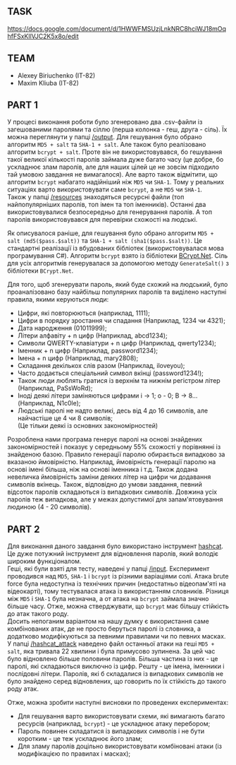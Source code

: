 ## TASK
https://docs.google.com/document/d/1HWWFMSUzjLnkNRC8hciWJ18mOqhfFSxKllVJC2K5x8o/edit

## TEAM
- Alexey Biriuchenko (IT-82)
- Maxim Kliuba (IT-82)

## PART 1
У процесі виконання роботи було згенеровано два .csv-файли із загешованими паролями та сіллю (перша колонка - геш, друга - сіль). 
Їх можна переглянути у папці [/output](/Lab4/output). Для гешування було обрано алгоритм ```MD5 + salt``` та ```SHA-1 + salt```. 
Але також було реалізовано алгоритм ```bcrypt + salt```. Проте він не використовувався, бо гешування такої великої кількості паролів займала дуже багато часу 
(це добре, бо ускладнює злам паролів, але для наших цілей це не зовсім підходило тай умовою завдання не вимагалося). 
Але варто також відмітити, що алгоритм ```bcrypt``` набагато надійніший ніж ```MD5``` чи ```SHA-1```. Тому у реальних ситуаціях варто використовувати саме ```bcrypt```, а не ```MD5``` чи ```SHA-1```.  
Також у папці [/resources](/Lab4/resources) знаходяться ресурсні файли (топ найпопулярніших паролів, топ імен та топ іменників). 
Останні два використовувалися безпосередньо для генерування паролів. 
А топ паролів використовувався для перевірки схожості на людські.  

Як описувалося раніше, для гешування було обрано алгоритм ```MD5 + salt (md5($pass.$salt))``` та ```SHA-1 + salt (sha1($pass.$salt))```. Це стандартні реалізації із вбудованих бібліотек (використовувалася мова програмування C#). 
Алгоритм ```bcrypt``` взято із бібліотеки [BCrypt.Net](https://www.nuget.org/packages/BCrypt.Net-Next/4.0.2). Сіль для усіх алгоритмів генерувалася за допомогою методу ```GenerateSalt()``` з бібліотеки ```BCrypt.Net```.  

Для того, щоб згенерувати пароль, який буде схожий на людський, було проаналізовано базу найбільш популярних паролів та виділено наступні правила, якими керуються люди:
- Цифри, які повторюються (наприклад, 1111);
- Цифри в порядку зростання чи спадання (Наприклад, 1234 чи 4321);
- Дата народження (01011999);
- Літери алфавіту + n цифр (Наприклад, abcd1234);
- Символи QWERTY-клавіатури + n цифр (Наприклад, qwerty1234);
- Іменник + n цифр (Наприклад, password1234);
- Імена + n цифр (Наприклад, mary2808);
- Складання декількох слів разом (Наприклад, iloveyou);
- Часто додається спеціальний символ вкінці (password1234!);
- Також люди люблять гратися із верхнім та нижнім регістром літер (Наприклад, PaSsWoRd);
- Іноді деякі літери заміняються цифрами i -> 1; o - 0; B -> 8... (Наприклад, N1c0le);
- Людські паролі не надто великі, десь від 4 до 16 символів, але найчастіше це 4 чи 8 символів;  
(Це тільки деякі із основних закономірностей)  

Розроблена нами програма генерує паролі на основі знайдених закономірностей і показує у середньому 55% схожості у порівнянні із знайденою базою. 
Правило генерації паролю обирається випадково за вказаною ймовірністю. Наприклад, ймовірність генерації паролю на основі імені більша, ніж на основі іменника і т.д. 
Також додана невеличка ймовірність заміни деяких літер на цифри чи додавання символів вкінець. Також, відповідно до умови завдання, певний відсоток паролів складаються із випадкових символів. 
Довжина усіх паролів теж випадкова, але у межах допустимої для запам'ятовування людиною (4 - 20 символів).  

## PART 2
Для виконання даного завдання було використано інструмент [hashcat](https://hashcat.net/hashcat/). 
Це дуже потужний інструмент для відновлення паролів, який володіє широким функціоналом.  
Геші, які були взяті для тесту, наведені у папці [/input](/Lab4/input). Експеримент проводився над ```MD5```, ```SHA-1``` і ```bcrypt``` із різними варіаціями солі. 
Атака brute force була недоступна із технічних причин (недостатньо відеопам'яті на відеокарті), тому тестувалася атака із використанням словників. 
Різниця між ```MD5``` і ```SHA-1``` була незначна, а от атака на ```bcrypt``` займала значно більше часу. Отже, можна стверджувати, що ```bcrypt``` має більшу стійкість до атак такого роду.  
Досить непоганим варіантом на нашу думку є використання саме комбінованих атак, де не просто беруться паролі із словника, а додатково модифікуються за певними правилами чи по певних масках.  
У папці [/hashcat_attack](/Lab4/hashcat_attack) наведено файл останньої атаки на геші ```MD5 + salt```, яка тривала 22 хвилини і була примусово зупинена. 
За цей час було відновлено більше половини паролів. Більша частина із них - це паролі, які складаються виключно із цифр. Решту - це імена, іменники і послідовні літери. 
Паролів, які б складалися із випадкових символів не було знайдено серед відновлених, що говорить по їх стійкість до такого роду атак.

Отже, можна зробити наступні висновки по проведених експериментах:
- Для гешування варто використовувати схеми, які вимагають багато ресурсів (наприклад, ```bcrypt```) - це ускладнює атаку перебором;
- Пароль повинен складатися із випадкових символів і не бути коротким - це теж ускладнює його злам;
- Для зламу паролів доцільно використовувати комбіновані атаки (із модифікацією по правилах і масках);